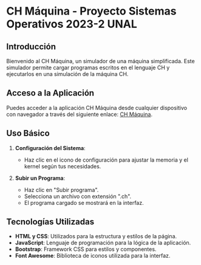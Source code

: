 # CH Máquina - Proyecto Sistemas Operativos 2023-2 UNAL

## Introducción

Bienvenido al CH Máquina, un simulador de una máquina simplificada. Este simulador permite cargar programas escritos en el lenguaje CH y ejecutarlos en una simulación de la máquina CH.

## Acceso a la Aplicación

Puedes acceder a la aplicación CH Máquina desde cualquier dispositivo con navegador a través del siguiente enlace: [CH Máquina](https://astrxnomo.github.io/chmaquina/).

## Uso Básico

1. **Configuración del Sistema**:
   - Haz clic en el icono de configuración para ajustar la memoria y el kernel según tus necesidades.
     
2. **Subir un Programa**:
   - Haz clic en "Subir programa".
   - Selecciona un archivo con extensión ".ch".
   - El programa cargado se mostrará en la interfaz.

## Tecnologías Utilizadas

- **HTML y CSS**: Utilizados para la estructura y estilos de la página.
- **JavaScript**: Lenguaje de programación para la lógica de la aplicación.
- **Bootstrap**: Framework CSS para estilos y componentes.
- **Font Awesome**: Biblioteca de iconos utilizada para la interfaz.


